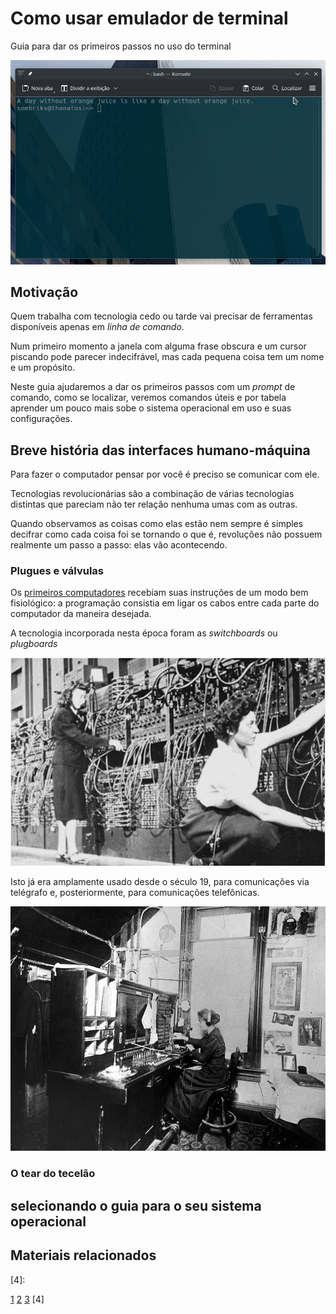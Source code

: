 # Como usar emulador de terminal

Guia para dar os primeiros passos no uso do terminal

![konsole-terminal.jpg](imgs/konsole-terminal.jpg)

## Motivação

Quem trabalha com tecnologia cedo ou tarde vai precisar de ferramentas
disponíveis apenas em _linha de comando_.

Num primeiro momento a janela com alguma frase obscura e um cursor piscando pode
parecer indecifrável, mas cada pequena coisa tem um nome e um propósito.

Neste guia ajudaremos a dar os primeiros passos com um _prompt_ de comando, como
se localizar, veremos comandos úteis e por tabela aprender um pouco mais sobe o
sistema operacional em uso e suas configurações.

## Breve história das interfaces humano-máquina

Para fazer o computador pensar por você é preciso se comunicar com ele.

Tecnologias revolucionárias são a combinação de várias tecnologias distintas que
pareciam não ter relação nenhuma umas com as outras.

Quando observamos as coisas como elas estão nem sempre é simples decifrar como
cada coisa foi se tornando o que é, revoluções não possuem realmente um passo a
passo: elas vão acontecendo.

### Plugues e válvulas

Os [primeiros computadores][1]
recebiam suas instruções de um modo bem fisiológico: a programação consistia em
ligar os cabos entre cada parte do computador da maneira desejada.

A tecnologia incorporada nesta época foram as _switchboards_ ou _plugboards_

[![eniac-plugboard.png](imgs/eniac-plugboard.png)][2]

Isto já era amplamente usado desde o século 19, para comunicações via telégrafo
e, posteriormente, para comunicações telefônicas.

[![TexasRichardson_telephoneExchangeOperator.jpg](imgs/TexasRichardson_telephoneExchangeOperator.jpg)][3]

### O tear do tecelão



## selecionando o guia para o seu sistema operacional



## Materiais relacionados

[1]: https://computerhistory.org/blog/programming-the-eniac-an-example-of-why-computer-history-is-hard/
[2]: https://www.wcl.american.edu/impact/initiatives-programs/pijip/news/professor-kathryn-kleimans-research-on-women-in-early-programming-highlighted-at-eniac-75th-anniversary-celebrations/
[3]: https://en.wikipedia.org/wiki/Telephone_switchboard
[4]:

[1]
[2]
[3]
[4]

